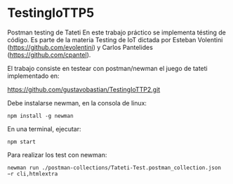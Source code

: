 # TestingIoTTP5
Postman testing de Tateti
En este trabajo práctico se implementa tésting de código. Es parte de la materia Testing de IoT dictada por Esteban Volentini (https://github.com/evolentini) y Carlos Pantelides (https://github.com/cpantel).

El trabajo consiste en testear con postman/newman el juego de tateti implementado en:

https://github.com/gustavobastian/TestingIoTTP2.git


Debe instalarse newman, en la consola de linux:
```
npm install -g newman
```

En una terminal, ejecutar:
```
npm start
```

Para realizar los test con newman:
```
newman run ./postman-collections/Tateti-Test.postman_collection.json −r cli,htmlextra
```